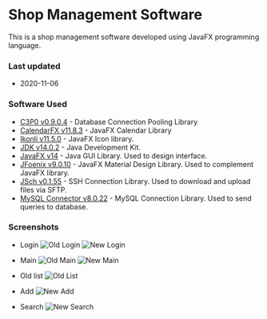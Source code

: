 # Shop Management Software
This is a shop management software developed using JavaFX programming language.   

### Last updated
* 2020-11-06

### Software Used
  * [C3P0 v0.9.0.4](https://github.com/swaldman/c3p0) - Database Connection Pooling Library
  * [CalendarFX v11.8.3](https://github.com/dlsc-software-consulting-gmbh/CalendarFX) - JavaFX Calendar Library
  * [Ikonli v11.5.0](https://github.com/kordamp/ikonli) - JavaFX Icon library.
  * [JDK v14.0.2](https://github.com/openjdk/jdk) - Java Development Kit.
  * [JavaFX v14](https://github.com/openjdk/jfx) - Java GUI Library. Used to design interface.
  * [JFoenix v9.0.10](https://github.com/jfoenixadmin/JFoenix) - JavaFX Material Design Library. Used to complement JavaFX library.
  * [JSch v0.1.55](https://github.com/is/jsch) - SSH Connection Library. Used to download and upload files via SFTP.
  * [MySQL Connector v8.0.22](https://github.com/mysql/mysql-connector-j) - MySQL Connection Library. Used to send queries to database.

### Screenshots
* Login
![Old Login](https://imgur.com/fodSYzQ.png)
![New Login](https://imgur.com/14H8ORR.png)

* Main
![Old Main](https://imgur.com/mWtFuA6.png)
![New Main](https://imgur.com/2Y7oQqR.png)

* Old list
![Old List](https://imgur.com/t2HnhJ4.png)

* Add
![New Add](https://imgur.com/2Y7oQqR.png)

* Search
![New Search](https://imgur.com/x7oon6T.png)



